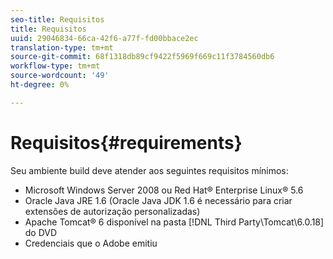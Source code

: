 ```yaml
---
seo-title: Requisitos
title: Requisitos
uuid: 29046834-66ca-42f6-a77f-fd00bbace2ec
translation-type: tm+mt
source-git-commit: 68f1318db89cf9422f5969f669c11f3784560db6
workflow-type: tm+mt
source-wordcount: '49'
ht-degree: 0%

---
```



# Requisitos{#requirements}

Seu ambiente build deve atender aos seguintes requisitos mínimos:

* Microsoft Windows Server 2008 ou Red Hat® Enterprise Linux® 5.6
* Oracle Java JRE 1.6 (Oracle Java JDK 1.6 é necessário para criar extensões de autorização personalizadas)
* Apache Tomcat® 6 disponível na pasta [!DNL Third Party\Tomcat\6.0.18] do DVD
* Credenciais que o Adobe emitiu

